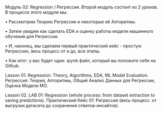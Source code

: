 Модуль 02: Regression / Регрессия.
Второй модуль состоит из 2 уроков. В процессе этого модуля мы:

• Рассмотрим Теорию Регрессии и некоторые её Алгоритмы.

• Затем увидим как сделать EDA и оценку работы модели машинного обучения для Регрессии.

• И, наконец, мы сделаем первый практический кейс - простую Регрессию, весь процесс от и до, все этапы.

• Как итог: у вас будет один .ipynb файл, который вы положите себе на Github.

Lesson 01. Regression: Theory, Algorithms, EDA, ML Model Evaluation.
Регрессия: Теория, Алгоритмы, Общий Анализ Данных для Регрессии, Оценка Модели МО.

Lesson 02. LAB 01: Regression (whole process: from dataset extraction to saving predictions).
Практический Кейс 01: Регрессия (весь процесс: от выгрузки датасета до сохранения ответов-инсайтов).
